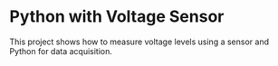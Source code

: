 # Python with Voltage Sensor
This project shows how to measure voltage levels using a sensor and Python for data acquisition.
